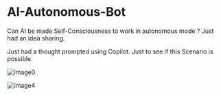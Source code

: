 # AI-Autonomous-Bot

Can AI be made Self-Consciousness to work in autonomous mode ? Just had an idea sharing.  

Just had a thought prompted using Copilot. Just to see if this Scenario is possible. 

![image0](https://github.com/user-attachments/assets/c5a8c717-59ea-4c3c-8c3f-192ef7d8d6a3)

![image4](https://github.com/user-attachments/assets/5a5dac4b-01e7-4c37-9347-474e9f8f5e3d)







